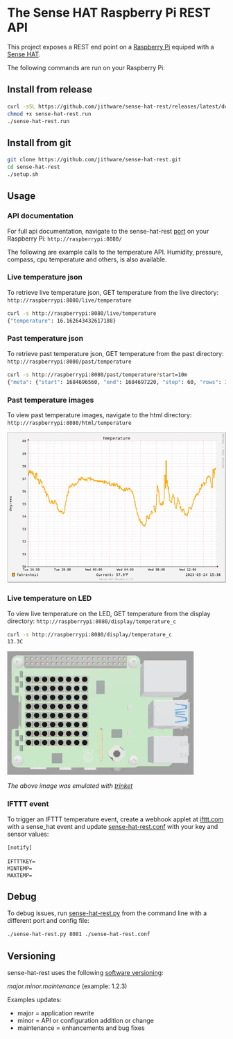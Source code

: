 # The Sense HAT Raspberry Pi REST API

This project exposes a REST end point on a [Raspberry Pi](https://www.raspberrypi.com/) equiped with a [Sense HAT](https://www.raspberrypi.org/products/sense-hat/).

The following commands are run on your Raspberry Pi:

## Install from release
```sh
curl -sSL https://github.com/jithware/sense-hat-rest/releases/latest/download/sense-hat-rest.run -o sense-hat-rest.run 
chmod +x sense-hat-rest.run
./sense-hat-rest.run 
```

## Install from git

```sh
git clone https://github.com/jithware/sense-hat-rest.git
cd sense-hat-rest
./setup.sh
```

## Usage

### API documentation
For full api documentation, navigate to the sense-hat-rest [port](https://github.com/jithware/sense-hat-rest/blob/master/sense-hat-rest.service#L6) on your Raspberry Pi: `http://raspberrypi:8080/` 

The following are example calls to the temperature API. Humidity, pressure, compass, cpu temperature and others, is also available.

### Live temperature json
To retrieve live temperature json, GET temperature from the live directory: `http://raspberrypi:8080/live/temperature`

```sh
curl -s http://raspberrypi:8080/live/temperature
{"temperature": 16.162643432617188}
```

### Past temperature json
To retrieve past temperature json, GET temperature from the past directory: `http://raspberrypi:8080/past/temperature`

```sh
curl -s http://raspberrypi:8080/past/temperature?start=10m
{"meta": {"start": 1684696560, "end": 1684697220, "step": 60, "rows": 11, "columns": 1, "legend": ["temperature"]}, "data": [[15.988164344996578], [15.923168208224487], [15.866838042416385], [15.864454833753204], [15.97578711801058], [15.895773634887693], [15.894235919783785], [15.910474543874104], [15.89725421391983], [15.908842296578978], [null]]}
```

### Past temperature images
To view past temperature images, navigate to the html directory: `http://raspberrypi:8080/html/temperature`

![temperature](./images/temperature.png)

### Live temperature on LED
To view live temperature on the LED, GET temperature from the display directory: `http://raspberrypi:8080/display/temperature_c`

```sh
curl -s http://raspberrypi:8080/display/temperature_c
13.3C
```
![display](./images/display.webp)

_The above image was emulated with [trinket](https://trinket.io/python/47c7c9a5f6?outputOnly=true&runOption=run)_

### IFTTT event

To trigger an IFTTT temperature event, create a webhook applet at [ifttt.com](https://ifttt.com/create/if-maker_webhooks) with a sense_hat event and update [sense-hat-rest.conf](./sense-hat-rest.conf) with your key and sensor values: 
```
[notify]

IFTTTKEY=
MINTEMP=
MAXTEMP=
```

## Debug

To debug issues, run [sense-hat-rest.py](./sense-hat-rest.py) from the command line with a different port and config file:
```sh
./sense-hat-rest.py 8081 ./sense-hat-rest.conf
```

## Versioning

sense-hat-rest uses the following [software versioning](https://en.wikipedia.org/wiki/Software_versioning):

_major.minor.maintenance_ (example: 1.2.3)

Examples updates:

* major = application rewrite
* minor = API or configuration addition or change
* maintenance = enhancements and bug fixes

